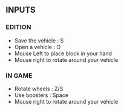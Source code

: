 
INPUTS 
---------------------------------------------------------------------------------------------------------------------------

### EDITION
- Save the vehicle : S
- Open a vehicle : O
- Mouse Left to place block in your hand
- Mouse right to rotate around your vehicle

### IN GAME
- Rotate wheels : Z/S
- Use boosters : Space
- Mouse right to rotate around your vehicle
